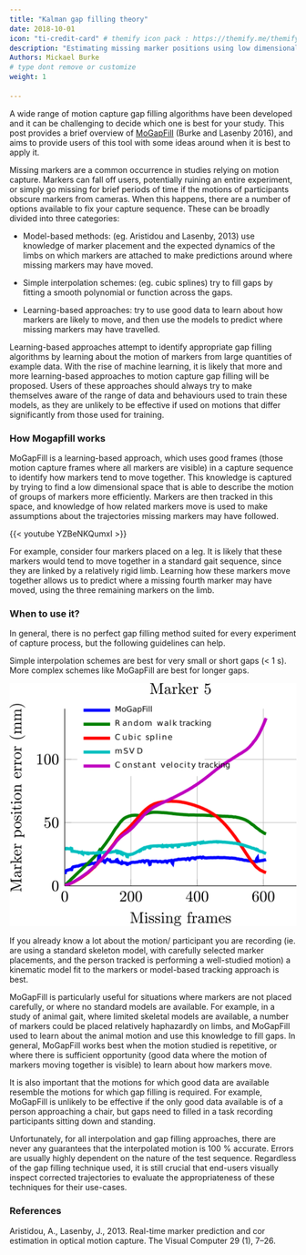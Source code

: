 ```yaml
---
title: "Kalman gap filling theory"
date: 2018-10-01
icon: "ti-credit-card" # themify icon pack : https://themify.me/themify-icons
description: "Estimating missing marker positions using low dimensional Kalman smoothing"
Authors: Mickael Burke
# type dont remove or customize
weight: 1

---
```


A wide range of motion capture gap filling algorithms have been developed and it can be challenging to decide which one is best for your study. This post provides a brief overview of [MoGapFill](https://www.sciencedirect.com/science/article/pii/S0021929016304766?via%3Dihub) (Burke and Lasenby 2016), and aims to provide users of this tool with some ideas around when it is best to apply it.

Missing markers are a common occurrence in studies relying on motion capture. Markers can fall off users, potentially ruining an entire experiment, or simply go missing for brief periods of time if the motions of participants obscure markers from cameras. When this happens, there are a number of options available to fix your capture sequence. These can be broadly divided into three categories:

 * Model-based methods: (eg. Aristidou and Lasenby, 2013) use knowledge of marker placement and the expected dynamics of the limbs on which markers are attached to make predictions around where missing markers may have moved.

 * Simple interpolation schemes: (eg. cubic splines) try to fill gaps by fitting a smooth polynomial or function across the gaps.

 * Learning-based approaches: try to use good data to learn about how markers are likely to move, and then use the models to predict where missing markers may have travelled.

Learning-based approaches attempt to identify appropriate gap filling algorithms by learning about the motion of markers from large quantities of example data. With the rise of machine learning, it is likely that more and more learning-based approaches to motion capture gap filling will be proposed. Users of these approaches should always try to make themselves aware of the range of data and behaviours used to train these models, as they are unlikely to be effective if used on motions that differ significantly from those used for training.

### How Mogapfill works

MoGapFill is a learning-based approach, which uses good frames (those motion capture frames where all markers are visible) in a capture sequence to identify how markers tend to move together. This knowledge is captured by trying to find a low dimensional space that is able to describe the motion of groups of markers more efficiently. Markers are then tracked in this space, and knowledge of how related markers move is used to make assumptions about the trajectories missing markers may have followed.


{{< youtube YZBeNKQumxI >}}


For example, consider four markers placed on a leg. It is likely that these markers would tend to move together in a standard gait sequence, since they are linked by a relatively rigid limb. Learning how these markers move together allows us to predict where a missing fourth marker may have moved, using the three remaining markers on the limb.

### When to use it?

In general, there is no perfect gap filling method suited for every experiment of capture process, but the following guidelines can help.

Simple interpolation schemes are best for very small or short gaps (< 1 s). More complex schemes like MoGapFill are best for longer gaps.

![kalmanGapFillingMarkers](markersFilling.png)

If you already know a lot about the motion/ participant you are recording (ie. are using a standard skeleton model, with carefully selected marker placements, and the person tracked is performing a well-studied motion) a kinematic model fit to the markers or model-based tracking approach is best.

MoGapFill is particularly useful for situations where markers are not placed carefully, or where no standard models are available. For example, in a study of animal gait, where limited skeletal models are available, a number of markers could be placed relatively haphazardly on limbs, and MoGapFill used to learn about the animal motion and use this knowledge to fill gaps. In general, MoGapFill works best when the motion studied is repetitive, or where there is sufficient opportunity (good data where the motion of markers moving together is visible) to learn about how markers move.

It is also important that the motions for which good data are available resemble the motions for which gap filling is required. For example, MoGapFill is unlikely to be effective if the only good data available is of a person approaching a chair, but gaps need to filled in a task recording participants sitting down and standing.

Unfortunately, for all interpolation and gap filling approaches, there are never any guarantees that the interpolated motion is 100 % accurate. Errors are usually highly dependent on the nature of the test sequence. Regardless of the gap filling technique used, it is still crucial that end-users visually inspect corrected trajectories to evaluate the appropriateness of these techniques for their use-cases.


### References

Aristidou, A., Lasenby, J., 2013. Real-time marker prediction and cor estimation in optical motion capture. The Visual Computer 29 (1), 7–26.
